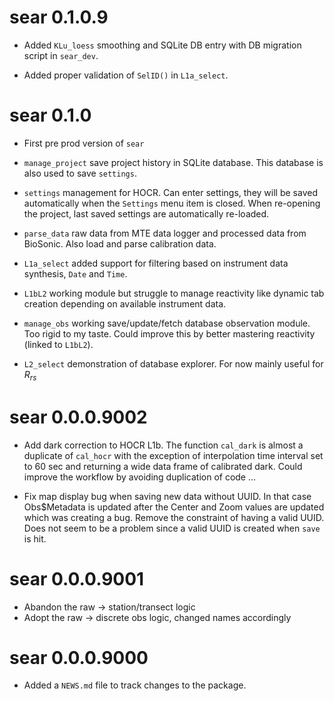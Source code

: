 # sear 0.1.0.9

* Added `KLu_loess` smoothing and SQLite DB entry with DB migration script in `sear_dev`.

* Added proper validation of `SelID()` in `L1a_select`.

# sear 0.1.0

* First pre prod version of `sear`

* `manage_project` save project history in SQLite database. This database is also used to save `settings`.

* `settings` management for HOCR. Can enter settings, they will be saved automatically when the `Settings` menu item is closed. When re-opening the project, last saved settings are automatically re-loaded.

* `parse_data` raw data from MTE data logger and processed data from BioSonic. Also load and parse calibration data.

* `L1a_select` added support for filtering based on instrument data synthesis, `Date` and `Time`.

* `L1bL2` working module but struggle to manage reactivity like dynamic tab creation depending on available instrument data.

* `manage_obs` working save/update/fetch database observation module. Too rigid to my taste. Could improve this by better mastering reactivity (linked to `L1bL2`).

* `L2_select` demonstration of database explorer. For now mainly useful for $R_{rs}$ 

# sear 0.0.0.9002

* Add dark correction to HOCR L1b. The function `cal_dark` is almost a duplicate of `cal_hocr` with the exception of interpolation time interval set to 60 sec and returning a wide data frame of calibrated dark. Could improve the workflow by avoiding duplication of code ...

* Fix map display bug when saving new data without UUID. In that case Obs$Metadata is updated after the Center and Zoom values are updated which was creating a bug. Remove the constraint of having a valid UUID. Does not seem to be a problem since a valid UUID is created when `save` is hit.

# sear 0.0.0.9001

* Abandon the raw -> station/transect logic
* Adopt the raw -> discrete obs logic, changed names accordingly

# sear 0.0.0.9000

* Added a `NEWS.md` file to track changes to the package.
